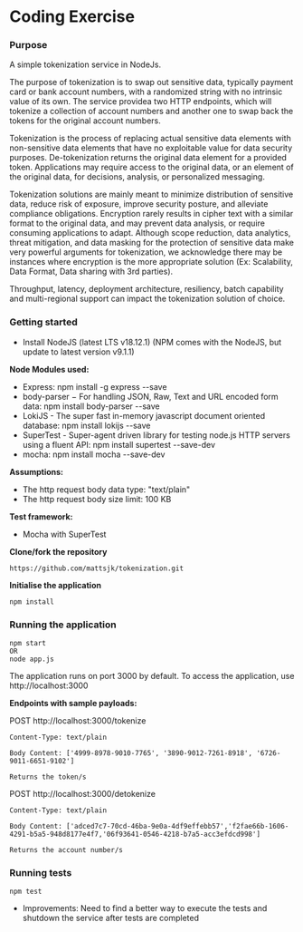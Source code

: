 # Coding Exercise #

### Purpose ###

A simple tokenization service in NodeJs.

The purpose of tokenization is to swap out sensitive data, typically payment card or bank account numbers, with a randomized string with no intrinsic value of its own. The service providea two HTTP endpoints, which will tokenize a collection of account numbers and another one to swap back the tokens for the original account numbers.

Tokenization is the process of replacing actual sensitive data elements with non-sensitive data elements that have no exploitable value for data security purposes. De-tokenization returns the original data element for a provided token. Applications may require access to the original data, or an element of the original data, for decisions, analysis, or personalized messaging.

Tokenization solutions are mainly meant to minimize distribution of sensitive data, reduce risk of exposure, improve security posture, and alleviate compliance obligations. Encryption rarely results in cipher text with a similar format to the original data, and may prevent data analysis, or require consuming applications to adapt. Although scope reduction, data analytics, threat mitigation, and data masking for the protection of sensitive data make very powerful arguments for tokenization, we acknowledge there may be instances where encryption is the more appropriate solution (Ex: Scalability, Data Format, Data sharing with 3rd parties).

Throughput, latency, deployment architecture, resiliency, batch capability and multi-regional support can impact the tokenization solution of choice.

### Getting started ###

- Install NodeJS (latest LTS v18.12.1) (NPM comes with the NodeJS, but update to latest version v9.1.1)

**Node Modules used:**
- Express: npm install -g express --save
- body-parser − For handling JSON, Raw, Text and URL encoded form data: npm install body-parser --save
- LokiJS - The super fast in-memory javascript document oriented database: npm install lokijs --save
- SuperTest - Super-agent driven library for testing node.js HTTP servers using a fluent API: npm install supertest --save-dev
- mocha: npm install mocha --save-dev

**Assumptions:**
- The http request body data type: "text/plain"
- The http request body size limit: 100 KB

**Test framework:**
- Mocha with SuperTest

**Clone/fork the repository**
```
https://github.com/mattsjk/tokenization.git
```

**Initialise the application**
```
npm install
```

### Running the application ###
```
npm start
OR
node app.js
```

The application runs on port 3000 by default. To access the application, use http://localhost:3000

**Endpoints with sample payloads:**

POST http://localhost:3000/tokenize
	
	Content-Type: text/plain
	
	Body Content: ['4999-8978-9010-7765', '3890-9012-7261-8918', '6726-9011-6651-9102']
	
	Returns the token/s
	
POST http://localhost:3000/detokenize
	
	Content-Type: text/plain
	
	Body Content: ['adced7c7-70cd-46ba-9e0a-4df9effebb57','f2fae66b-1606-4291-b5a5-948d8177e4f7,'06f93641-0546-4218-b7a5-acc3efdcd998']
	
	Returns the account number/s

### Running tests ###
```
npm test
```
- Improvements: Need to find a better way to execute the tests and shutdown the service after tests are completed
